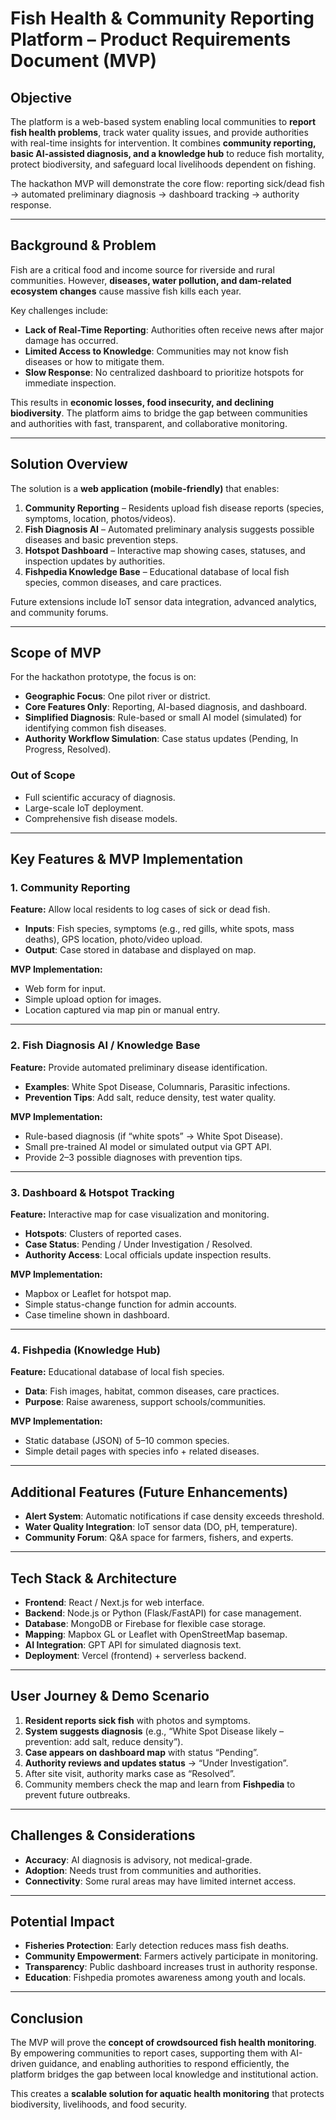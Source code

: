 
# Fish Health & Community Reporting Platform – Product Requirements Document (MVP)

## Objective
The platform is a web-based system enabling local communities to **report fish health problems**, track water quality issues, and provide authorities with real-time insights for intervention. It combines **community reporting, basic AI-assisted diagnosis, and a knowledge hub** to reduce fish mortality, protect biodiversity, and safeguard local livelihoods dependent on fishing.  

The hackathon MVP will demonstrate the core flow: reporting sick/dead fish → automated preliminary diagnosis → dashboard tracking → authority response.

---

## Background & Problem
Fish are a critical food and income source for riverside and rural communities. However, **diseases, water pollution, and dam-related ecosystem changes** cause massive fish kills each year.  

Key challenges include:  
- **Lack of Real-Time Reporting**: Authorities often receive news after major damage has occurred.  
- **Limited Access to Knowledge**: Communities may not know fish diseases or how to mitigate them.  
- **Slow Response**: No centralized dashboard to prioritize hotspots for immediate inspection.  

This results in **economic losses, food insecurity, and declining biodiversity**. The platform aims to bridge the gap between communities and authorities with fast, transparent, and collaborative monitoring.

---

## Solution Overview
The solution is a **web application (mobile-friendly)** that enables:  
1. **Community Reporting** – Residents upload fish disease reports (species, symptoms, location, photos/videos).  
2. **Fish Diagnosis AI** – Automated preliminary analysis suggests possible diseases and basic prevention steps.  
3. **Hotspot Dashboard** – Interactive map showing cases, statuses, and inspection updates by authorities.  
4. **Fishpedia Knowledge Base** – Educational database of local fish species, common diseases, and care practices.  

Future extensions include IoT sensor data integration, advanced analytics, and community forums.

---

## Scope of MVP
For the hackathon prototype, the focus is on:  
- **Geographic Focus**: One pilot river or district.  
- **Core Features Only**: Reporting, AI-based diagnosis, and dashboard.  
- **Simplified Diagnosis**: Rule-based or small AI model (simulated) for identifying common fish diseases.  
- **Authority Workflow Simulation**: Case status updates (Pending, In Progress, Resolved).  

### Out of Scope
- Full scientific accuracy of diagnosis.  
- Large-scale IoT deployment.  
- Comprehensive fish disease models.  

---

## Key Features & MVP Implementation

### 1. Community Reporting
**Feature:** Allow local residents to log cases of sick or dead fish.  
- **Inputs**: Fish species, symptoms (e.g., red gills, white spots, mass deaths), GPS location, photo/video upload.  
- **Output**: Case stored in database and displayed on map.  

**MVP Implementation:**  
- Web form for input.  
- Simple upload option for images.  
- Location captured via map pin or manual entry.  

---

### 2. Fish Diagnosis AI / Knowledge Base
**Feature:** Provide automated preliminary disease identification.  
- **Examples**: White Spot Disease, Columnaris, Parasitic infections.  
- **Prevention Tips**: Add salt, reduce density, test water quality.  

**MVP Implementation:**  
- Rule-based diagnosis (if “white spots” → White Spot Disease).  
- Small pre-trained AI model or simulated output via GPT API.  
- Provide 2–3 possible diagnoses with prevention tips.  

---

### 3. Dashboard & Hotspot Tracking
**Feature:** Interactive map for case visualization and monitoring.  
- **Hotspots**: Clusters of reported cases.  
- **Case Status**: Pending / Under Investigation / Resolved.  
- **Authority Access**: Local officials update inspection results.  

**MVP Implementation:**  
- Mapbox or Leaflet for hotspot map.  
- Simple status-change function for admin accounts.  
- Case timeline shown in dashboard.  

---

### 4. Fishpedia (Knowledge Hub)
**Feature:** Educational database of local fish species.  
- **Data**: Fish images, habitat, common diseases, care practices.  
- **Purpose**: Raise awareness, support schools/communities.  

**MVP Implementation:**  
- Static database (JSON) of 5–10 common species.  
- Simple detail pages with species info + related diseases.  

---

## Additional Features (Future Enhancements)
- **Alert System**: Automatic notifications if case density exceeds threshold.  
- **Water Quality Integration**: IoT sensor data (DO, pH, temperature).  
- **Community Forum**: Q&A space for farmers, fishers, and experts.  

---

## Tech Stack & Architecture
- **Frontend**: React / Next.js for web interface.  
- **Backend**: Node.js or Python (Flask/FastAPI) for case management.  
- **Database**: MongoDB or Firebase for flexible case storage.  
- **Mapping**: Mapbox GL or Leaflet with OpenStreetMap basemap.  
- **AI Integration**: GPT API for simulated diagnosis text.  
- **Deployment**: Vercel (frontend) + serverless backend.  

---

## User Journey & Demo Scenario
1. **Resident reports sick fish** with photos and symptoms.  
2. **System suggests diagnosis** (e.g., “White Spot Disease likely – prevention: add salt, reduce density”).  
3. **Case appears on dashboard map** with status “Pending”.  
4. **Authority reviews and updates status** → “Under Investigation”.  
5. After site visit, authority marks case as “Resolved”.  
6. Community members check the map and learn from **Fishpedia** to prevent future outbreaks.  

---

## Challenges & Considerations
- **Accuracy**: AI diagnosis is advisory, not medical-grade.  
- **Adoption**: Needs trust from communities and authorities.  
- **Connectivity**: Some rural areas may have limited internet access.  

---

## Potential Impact
- **Fisheries Protection**: Early detection reduces mass fish deaths.  
- **Community Empowerment**: Farmers actively participate in monitoring.  
- **Transparency**: Public dashboard increases trust in authority response.  
- **Education**: Fishpedia promotes awareness among youth and locals.  

---

## Conclusion
The MVP will prove the **concept of crowdsourced fish health monitoring**. By empowering communities to report cases, supporting them with AI-driven guidance, and enabling authorities to respond efficiently, the platform bridges the gap between local knowledge and institutional action.  

This creates a **scalable solution for aquatic health monitoring** that protects biodiversity, livelihoods, and food security.  
